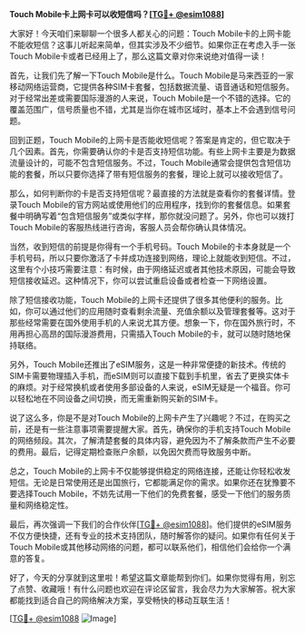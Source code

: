 **Touch Mobile卡上网卡可以收短信吗？[[TG💪+ @esim1088](https://t.me/s/esim1088)]**

大家好！今天咱们来聊聊一个很多人都关心的问题：Touch Mobile卡的上网卡能不能收短信？这事儿听起来简单，但其实涉及不少细节。如果你正在考虑入手一张Touch Mobile卡或者已经用上了，那么这篇文章对你来说绝对值得一读！

首先，让我们先了解一下Touch Mobile是什么。Touch Mobile是马来西亚的一家移动网络运营商，它提供各种SIM卡套餐，包括数据流量、语音通话和短信服务。对于经常出差或需要国际漫游的人来说，Touch Mobile是一个不错的选择。它的覆盖范围广，信号质量也不错，尤其是当你在城市区域时，基本上不会遇到信号问题。

回到正题，Touch Mobile的上网卡是否能收短信呢？答案是肯定的，但它取决于几个因素。首先，你需要确认你的卡是否支持短信功能。有些上网卡主要是为数据流量设计的，可能不包含短信服务。不过，Touch Mobile通常会提供包含短信功能的套餐，所以只要你选择了带有短信服务的套餐，理论上就可以接收短信了。

那么，如何判断你的卡是否支持短信呢？最直接的方法就是查看你的套餐详情。登录Touch Mobile的官方网站或使用他们的应用程序，找到你的套餐信息。如果套餐中明确写着“包含短信服务”或类似字样，那你就没问题了。另外，你也可以拨打Touch Mobile的客服热线进行咨询，客服人员会帮你确认具体情况。

当然，收到短信的前提是你得有一个手机号码。Touch Mobile的卡本身就是一个手机号码，所以只要你激活了卡并成功连接到网络，理论上就能收到短信。不过，这里有个小技巧需要注意：有时候，由于网络延迟或者其他技术原因，可能会导致短信接收延迟。这种情况下，你可以尝试重启设备或者检查一下网络设置。

除了短信接收功能，Touch Mobile的上网卡还提供了很多其他便利的服务。比如，你可以通过他们的应用随时查看剩余流量、充值余额以及管理套餐等。这对于那些经常需要在国外使用手机的人来说尤其方便。想象一下，你在国外旅行时，不用再担心高昂的国际漫游费用，只需插入Touch Mobile的卡，就可以随时随地保持联络。

另外，Touch Mobile还推出了eSIM服务，这是一种非常便捷的新技术。传统的SIM卡需要物理插入手机，而eSIM则可以直接下载到手机里，省去了更换实体卡的麻烦。对于经常换机或者使用多部设备的人来说，eSIM无疑是一个福音。你可以轻松地在不同设备之间切换，而无需重新购买新的SIM卡。

说了这么多，你是不是对Touch Mobile的上网卡产生了兴趣呢？不过，在购买之前，还是有一些注意事项需要提醒大家。首先，确保你的手机支持Touch Mobile的网络频段。其次，了解清楚套餐的具体内容，避免因为不了解条款而产生不必要的费用。最后，记得定期检查账户余额，以免因欠费而导致服务中断。

总之，Touch Mobile的上网卡不仅能够提供稳定的网络连接，还能让你轻松收发短信。无论是日常使用还是出国旅行，它都能满足你的需求。如果你还在犹豫要不要选择Touch Mobile，不妨先试用一下他们的免费套餐，感受一下他们的服务质量和网络稳定性。

最后，再次强调一下我们的合作伙伴[[TG💪+ @esim1088](https://t.me/s/esim1088)]。他们提供的eSIM服务不仅方便快捷，还有专业的技术支持团队，随时解答你的疑问。如果你有任何关于Touch Mobile或其他移动网络的问题，都可以联系他们，相信他们会给你一个满意的答复。

好了，今天的分享就到这里啦！希望这篇文章能帮到你们。如果你觉得有用，别忘了点赞、收藏哦！有什么问题也欢迎在评论区留言，我会尽力为大家解答。祝大家都能找到适合自己的网络解决方案，享受畅快的移动互联生活！

[[TG💪+ @esim1088](https://t.me/s/esim1088) ![Image](https://i.postimg.cc/4NQfJmqS/Snipaste-2025-05-13-00-14-12.png)]
